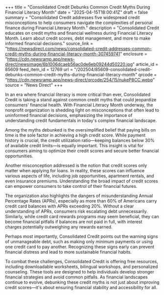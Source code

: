 +++
title = "Consolidated Credit Debunks Common Credit Myths During Financial Literacy Month"
date = "2025-04-15T18:00:41Z"
draft = false
summary = "Consolidated Credit addresses five widespread credit misconceptions to help consumers navigate the complexities of personal finance during Financial Literacy Month."
description = "Consolidated Credit educates on credit myths and financial wellness during Financial Literacy Month. Learn about credit scores, debt management, and more to make informed financial decisions."
source_link = "https://newsdirect.com/news/consolidated-credit-addresses-common-credit-myths-during-financial-literacy-month-307459741"
enclosure = "https://cdn.newsramp.app/news-direct/newsimage/6b1006dcaeb56ac0de6eb09244d50220.jpg"
article_id = 85609
feed_item_id = 12769
url = "/202504/85609-consolidated-credit-debunks-common-credit-myths-during-financial-literacy-month"
qrcode = "https://cdn.newsramp.app/news-direct/qrcode/254/15/nukeP8CC.webp"
source = "News Direct"
+++

<p>In an era where financial literacy is more critical than ever, Consolidated Credit is taking a stand against common credit myths that could jeopardize consumers' financial health. With Financial Literacy Month underway, the nonprofit organization is shedding light on misconceptions that often lead to uninformed financial decisions, emphasizing the importance of understanding credit fundamentals in today's complex financial landscape.</p><p>Among the myths debunked is the oversimplified belief that paying bills on time is the sole factor in achieving a high credit score. While payment history is crucial, the credit utilization ratio—keeping balances below 30% of available credit limits—is equally important. This insight is vital for consumers aiming to optimize their credit scores and secure better financial opportunities.</p><p>Another misconception addressed is the notion that credit scores only matter when applying for loans. In reality, these scores can influence various aspects of life, including job opportunities, apartment rentals, and even insurance premiums. Understanding the broad impact of credit scores can empower consumers to take control of their financial futures.</p><p>The organization also highlights the dangers of misunderstanding Annual Percentage Rates (APRs), especially as more than 60% of Americans carry credit card balances with APRs exceeding 20%. Without a clear understanding of APRs, consumers risk escalating debt unnecessarily. Similarly, while credit card rewards programs may seem beneficial, they can become financial pitfalls if balances are not paid in full, with interest charges potentially outweighing any rewards earned.</p><p>Perhaps most importantly, Consolidated Credit points out the warning signs of unmanageable debt, such as making only minimum payments or using one credit card to pay another. Recognizing these signs early can prevent financial distress and lead to more sustainable financial habits.</p><p>To combat these challenges, Consolidated Credit is offering free resources, including downloadable worksheets, bilingual workshops, and personalized counseling. These tools are designed to help individuals develop stronger financial strategies and avoid common pitfalls. As financial landscapes continue to evolve, debunking these credit myths is not just about improving credit scores—it's about ensuring financial stability and accessibility for all.</p>